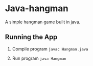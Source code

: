 # Java-hangman

A simple hangman game built in java.

## Running the App
1. Compile program 
``javac Hangman.java``

2. Run program
``java Hangman``
